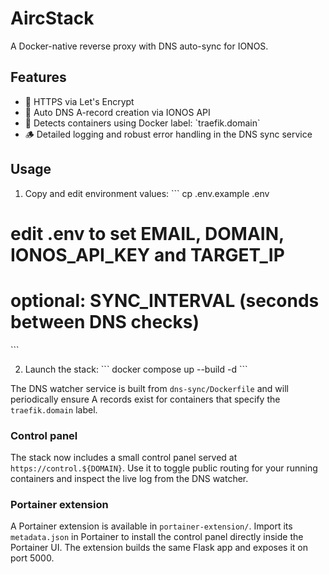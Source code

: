 # AircStack

A Docker-native reverse proxy with DNS auto-sync for IONOS.

## Features

- 🔐 HTTPS via Let's Encrypt
- 📡 Auto DNS A-record creation via IONOS API
- 🧠 Detects containers using Docker label: \`traefik.domain\`
- 🪵 Detailed logging and robust error handling in the DNS sync service


## Usage

1. Copy and edit environment values:
   \`\`\`
   cp .env.example .env
# edit .env to set EMAIL, DOMAIN, IONOS_API_KEY and TARGET_IP
# optional: SYNC_INTERVAL (seconds between DNS checks)
   \`\`\`

2. Launch the stack:
   \`\`\`
   docker compose up --build -d
   \`\`\`

The DNS watcher service is built from `dns-sync/Dockerfile` and will
periodically ensure A records exist for containers that specify the
`traefik.domain` label.

### Control panel

The stack now includes a small control panel served at
`https://control.${DOMAIN}`. Use it to toggle public routing for your running
containers and inspect the live log from the DNS watcher.

### Portainer extension

A Portainer extension is available in `portainer-extension/`. Import its
`metadata.json` in Portainer to install the control panel directly inside the
Portainer UI. The extension builds the same Flask app and exposes it on port
5000.
